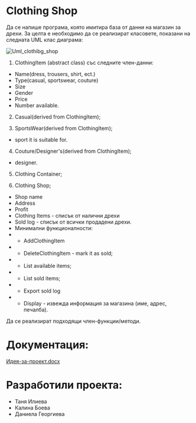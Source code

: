 # Clothing Shop

Да се напише програма, която имитира база от данни на магазин за дрехи. За целта е необходимо да се реализират класовете, показани на следната UML клас диаграма:

![Uml_clothibg_shop](https://user-images.githubusercontent.com/97393225/173221235-7c51f44f-12dd-4195-8b6d-a83960c9fa43.jpg)

1. ClothingItem (abstract class) със следните член-данни:
 - Name(dress, trousers, shirt, ect.)
 - Type(casual, sportswear, couture)
 - Size
 - Gender
 - Price
 - Number available.

2. Casual(derived from ClothingItem);

3. SportsWear(derived from ClothingItem);
 - sport it is suitable for.

4. Couture/Designer's(derived from ClothingItem);
 - designer.

5. Clothing Container;

6. Clothing Shop;
 - Shop name
 - Address
 - Profit
 - Clothing Items - списък от налични дрехи
 - Sold log - списък от всички продадени дрехи.
 - Минимални функционалности:
 - - AddClothingItem
 - - DeleteClothingItem - mark it as sold;
 - - List available items;
 - - List sold items;
 - - Export sold log
 - - Display - извежда информация за магазина (име, адрес, печалба).
  	
Да се реализират подходящи член-функции/методи.

# Документация:
[Идея-за-проект.docx](https://github.com/DaniellaGeorgieva/Clothing_shop/files/8886113/-.-.docx)

# Разработили проекта:
 - Таня Илиева
 - Калина Боева
 - Даниела Георгиева

